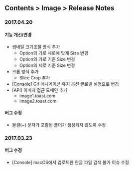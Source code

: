 ## Contents > Image > Release Notes

### 2017.04.20
#### 기능 개선/변경
* 썸네일 크기조절 방식 추가
    * Option의 가로 세로에 맞게 Size 변경
    * Option의 가로 기준 Size 변경
    * Option의 세로 기준 Size 변경
* 크롭 방식 추가
    * Slice Crop 추가 
* [Console] Gif 애니메이션 유지 옵션 글로벌 설정으로 변경
* [API] 이미지 접근 도매인 추가
    * image1.toast.com
    * image2.toast.com
#### 버그 수정
* 물결(~) 문자가 포함된 폴더가 생성되지 않도록 수정 

### 2017.03.23
#### 버그 수정
* [Console] macOS에서 업로드한 한글 파일 검색 불가 이슈 수정
